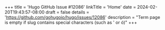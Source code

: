 +++
title = 'Hugo GitHub Issue #12086'
linkTitle = 'Home'
date = 2024-02-20T19:43:57-08:00
draft = false
details = 'https://github.com/gohugoio/hugo/issues/12086'
description = "Term page is empty if slug contains special characters (such as ' or ó)"
+++
